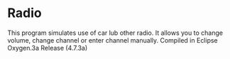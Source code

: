 # Radio
This program simulates use of car lub other radio. It allows you to change volume, change channel or enter channel manually.  Compiled in Eclipse Oxygen.3a Release (4.7.3a)
